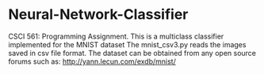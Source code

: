 # Neural-Network-Classifier
 CSCI 561: Programming Assignment. This is a multiclass classifier implemented for the MNIST dataset
The mnist_csv3.py reads the images saved in csv file format. The dataset can be obtained from any open source forums such as:
http://yann.lecun.com/exdb/mnist/
